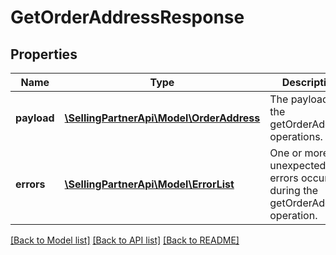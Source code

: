 # GetOrderAddressResponse

## Properties
Name | Type | Description | Notes
------------ | ------------- | ------------- | -------------
**payload** | [**\SellingPartnerApi\Model\OrderAddress**](OrderAddress.md) | The payload for the getOrderAddress operations. | [optional] 
**errors** | [**\SellingPartnerApi\Model\ErrorList**](ErrorList.md) | One or more unexpected errors occurred during the getOrderAddress operation. | [optional] 

[[Back to Model list]](../README.md#documentation-for-models) [[Back to API list]](../README.md#documentation-for-api-endpoints) [[Back to README]](../README.md)


